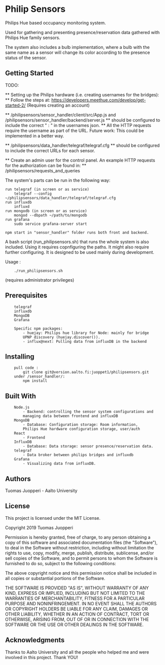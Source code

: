 # Philip Sensors

Philips Hue based occupancy monitoring system. 

Used for gathering and presenting presence/reservation data gathered with Philips Hue family sensors. 

The system also includes a bulb implementation, where a bulb with the same name as a sensor will change its color according to the presence status of the sensor.

## Getting Started

TODO:

** Setting up the Philips hardware (i.e. creating usernames for the bridges): 
** Follow the steps at: https://developers.meethue.com/develop/get-started-2/ (Requires creating an account)

** /philipsensors/sensor_handler/client/src/App.js and /philipsensors/sensor_handler/backend/server.js
** should be configured to include the correct "<ID> : <USERNAME>" in the usernames json. 
** All the HTTP requests require the username as part of the URL. Future work: This could be implemented in a better way.

** /philipsensors/data_handler/telegraf/telegraf.cfg 
** should be configured to include the correct URLs for each sensor.

** Create an admin user for the control panel. An example HTTP requests for the authorization can be found in:
** /philipsensors/requests_and_queries



The system's parts can be run in the following way:

    run telegraf (in screen or as service)
        telegraf --config ~/philipsensors/data_handler/telegraf/telegraf.cfg
    run influxdb
        influxd
    run mongodb (in screen or as service)
        mongod --dbpath ~/path/to/mongodb
    run grafana
        sudo service grafana-server start

    npm start in "sensor_handler" folder runs both front and backend.

A bash script (run_philipsensors.sh) that runs the whole system is also included. Using it requires copnfiguring the paths. It might also require further configuring. It is designed to be used mainly during development.

Usage :
```
	./run_philipsensors.sh
```
(requires administrator privileges)
   

## Prerequisites
```
    telegraf
    influxdb
    MongoDB
    Grafana
```
```
    Specific npm packages:
        - huejay: Philips hue library for Node: mainly for bridge 
        UPNP discovery (huejay.discover()). 
        - influx@next: Pulling data from influxDB in the backend
```

## Installing
```
    pull code :
        git clone git@version.aalto.fi:juoppet1/philipsensors.git
    under /sensor_handler/:
        npm install
```



## Built With
```
    Node.js     
        - Backend: controlling the sensor system configurations and 
        managing data between frontend and influxDB
    MongoDB     
        - Database: Configuration storage: Room information, 
        Philips Hue hardware configuration storage, user/auth
    React       
        - Frontend
    InfluxDB    
        - Database: Data storage: sensor presence/reservation data.
    telegraf    
        - Data broker between philips bridges and influxdb
    Grafana     
        - Visualizing data from influxDB.
```



## Authors
Tuomas Juopperi - Aalto University

## License
This project is licensed under the MIT License.

Copyright 2019 Tuomas Juopperi

Permission is hereby granted, free of charge, to any person obtaining a copy of this software and associated documentation files (the "Software"), to deal in the Software without restriction, including without limitation the rights to use, copy, modify, merge, publish, distribute, sublicense, and/or sell copies of the Software, and to permit persons to whom the Software is furnished to do so, subject to the following conditions:

The above copyright notice and this permission notice shall be included in all copies or substantial portions of the Software.

THE SOFTWARE IS PROVIDED "AS IS", WITHOUT WARRANTY OF ANY KIND, EXPRESS OR IMPLIED, INCLUDING BUT NOT LIMITED TO THE WARRANTIES OF MERCHANTABILITY, FITNESS FOR A PARTICULAR PURPOSE AND NONINFRINGEMENT. IN NO EVENT SHALL THE AUTHORS OR COPYRIGHT HOLDERS BE LIABLE FOR ANY CLAIM, DAMAGES OR OTHER LIABILITY, WHETHER IN AN ACTION OF CONTRACT, TORT OR OTHERWISE, ARISING FROM, OUT OF OR IN CONNECTION WITH THE SOFTWARE OR THE USE OR OTHER DEALINGS IN THE SOFTWARE.

## Acknowledgments
Thanks to Aalto University and all the people who helped me and were involved in this project. 
Thank YOU!
